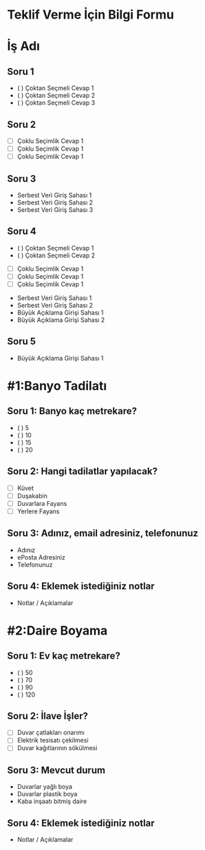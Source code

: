 # Teklif Verme İçin Bilgi Formu


# İş Adı
## Soru 1
- ( ) Çoktan Seçmeli Cevap 1
- ( ) Çoktan Seçmeli Cevap 2
- ( ) Çoktan Seçmeli Cevap 3
## Soru 2
- [ ] Çoklu Seçimlik Cevap 1
- [ ] Çoklu Seçimlik Cevap 1
- [ ] Çoklu Seçimlik Cevap 1
## Soru 3
- Serbest Veri Giriş Sahası 1
- Serbest Veri Giriş Sahası 2
- Serbest Veri Giriş Sahası 3
## Soru 4
- ( ) Çoktan Seçmeli Cevap 1
- ( ) Çoktan Seçmeli Cevap 2
- [ ] Çoklu Seçimlik Cevap 1
- [ ] Çoklu Seçimlik Cevap 1
- [ ] Çoklu Seçimlik Cevap 1
- Serbest Veri Giriş Sahası 1
- Serbest Veri Giriş Sahası 2
- Büyük Açıklama Girişi Sahası 1
- Büyük Açıklama Girişi Sahası 2
## Soru 5
- Büyük Açıklama Girişi Sahası 1



# #1:Banyo Tadilatı
## Soru 1: Banyo kaç metrekare?
- ( ) 5
- ( ) 10
- ( ) 15
- ( ) 20
## Soru 2: Hangi tadilatlar yapılacak?
- [ ] Küvet
- [ ] Duşakabin
- [ ] Duvarlara Fayans
- [ ] Yerlere Fayans
## Soru 3: Adınız, email adresiniz, telefonunuz
- Adınız
- ePosta Adresiniz
- Telefonunuz
## Soru 4: Eklemek istediğiniz notlar
- Notlar / Açıklamalar



# #2:Daire Boyama
## Soru 1: Ev kaç metrekare?
- ( ) 50
- ( ) 70
- ( ) 90
- ( ) 120
## Soru 2: İlave İşler?
- [ ] Duvar çatlakları onarımı
- [ ] Elektrik tesisatı çekilmesi
- [ ] Duvar kağıtlarının sökülmesi
## Soru 3: Mevcut durum
- Duvarlar yağlı boya
- Duvarlar plastik boya
- Kaba inşaatı bitmiş daire
## Soru 4: Eklemek istediğiniz notlar
- Notlar / Açıklamalar
